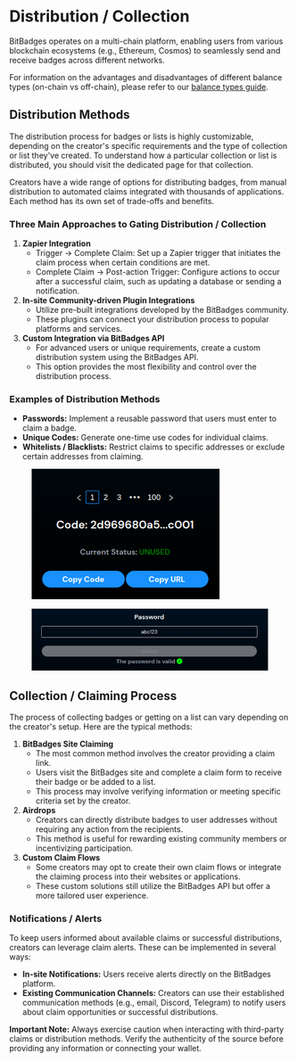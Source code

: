 # Distribution / Collection

BitBadges operates on a multi-chain platform, enabling users from various blockchain ecosystems (e.g., Ethereum, Cosmos) to seamlessly send and receive badges across different networks.

For information on the advantages and disadvantages of different balance types (on-chain vs off-chain), please refer to our [balance types guide](balances-types.md).

## Distribution Methods

The distribution process for badges or lists is highly customizable, depending on the creator's specific requirements and the type of collection or list they've created. To understand how a particular collection or list is distributed, you should visit the dedicated page for that collection.

Creators have a wide range of options for distributing badges, from manual distribution to automated claims integrated with thousands of applications. Each method has its own set of trade-offs and benefits.

### Three Main Approaches to Gating Distribution / Collection

1. **Zapier Integration**
   * Trigger -> Complete Claim: Set up a Zapier trigger that initiates the claim process when certain conditions are met.
   * Complete Claim -> Post-action Trigger: Configure actions to occur after a successful claim, such as updating a database or sending a notification.
2. **In-site Community-driven Plugin Integrations**
   * Utilize pre-built integrations developed by the BitBadges community.
   * These plugins can connect your distribution process to popular platforms and services.
3. **Custom Integration via BitBadges API**
   * For advanced users or unique requirements, create a custom distribution system using the BitBadges API.
   * This option provides the most flexibility and control over the distribution process.

### Examples of Distribution Methods

* **Passwords:** Implement a reusable password that users must enter to claim a badge.
* **Unique Codes:** Generate one-time use codes for individual claims.
* **Whitelists / Blacklists:** Restrict claims to specific addresses or exclude certain addresses from claiming.

<figure><img src="../../.gitbook/assets/image (6) (1) (1).png" alt=""><figcaption></figcaption></figure>

<figure><img src="../../.gitbook/assets/image (7) (1) (1).png" alt=""><figcaption></figcaption></figure>

## Collection / Claiming Process

The process of collecting badges or getting on a list can vary depending on the creator's setup. Here are the typical methods:

1. **BitBadges Site Claiming**
   * The most common method involves the creator providing a claim link.
   * Users visit the BitBadges site and complete a claim form to receive their badge or be added to a list.
   * This process may involve verifying information or meeting specific criteria set by the creator.
2. **Airdrops**
   * Creators can directly distribute badges to user addresses without requiring any action from the recipients.
   * This method is useful for rewarding existing community members or incentivizing participation.
3. **Custom Claim Flows**
   * Some creators may opt to create their own claim flows or integrate the claiming process into their websites or applications.
   * These custom solutions still utilize the BitBadges API but offer a more tailored user experience.

### Notifications / Alerts

To keep users informed about available claims or successful distributions, creators can leverage claim alerts. These can be implemented in several ways:

* **In-site Notifications:** Users receive alerts directly on the BitBadges platform.
* **Existing Communication Channels:** Creators can use their established communication methods (e.g., email, Discord, Telegram) to notify users about claim opportunities or successful distributions.

**Important Note:** Always exercise caution when interacting with third-party claims or distribution methods. Verify the authenticity of the source before providing any information or connecting your wallet.
